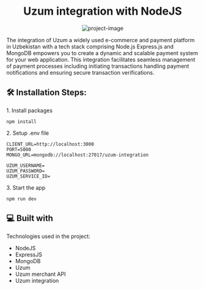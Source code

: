 <h1 align="center" id="title">Uzum integration with NodeJS</h1>

<p align="center"><img src="https://socialify.git.ci/samarbadriddin0v/uzum-integration-nodejs/image?language=1&amp;owner=1&amp;name=1&amp;stargazers=1&amp;theme=Light" alt="project-image"></p>

<p id="description">The integration of Uzum a widely used e-commerce and payment platform in Uzbekistan with a tech stack comprising Node.js Express.js and MongoDB empowers you to create a dynamic and scalable payment system for your web application. This integration facilitates seamless management of payment processes including initiating transactions handling payment notifications and ensuring secure transaction verifications.</p>

<h2>🛠️ Installation Steps:</h2>

<p>1. Install packages</p>

```
npm install
```

<p>2. Setup .env file</p>

```
CLIENT_URL=http://localhost:3000
PORT=5000
MONGO_URL=mongodb://localhost:27017/uzum-integration

UZUM_USERNAME=
UZUM_PASSWORD=
UZUM_SERVICE_ID=

```

<p>3. Start the app</p>

```
npm run dev
```

  
  
<h2>💻 Built with</h2>

Technologies used in the project:

*   NodeJS
*   ExpressJS
*   MongoDB
*   Uzum
*   Uzum merchant API
*   Uzum integration

